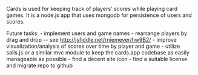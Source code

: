 Cards is used for keeping track of players' scores while playing card games. It is a node.js app that uses mongodb for persistence of users and scores.

Future tasks:
	- implement users and game names
	- rearrange players by drag and drop -- see http://jsfiddle.net/rniemeyer/hw9B2/
	- improve visualization/analysis of scores over time by player and game
	- utilize sails.js or a similar mvc module to keep the cards.app codebase as easily manageable as possible
	- find a decent site icon
	- find a suitable license and migrate repo to github